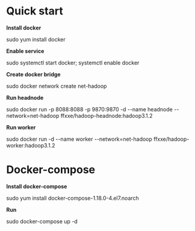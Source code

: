 # Quick start

**Install docker**

sudo yum install docker

**Enable service**

sudo systemctl start docker; systemctl enable docker

**Create docker bridge**

sudo docker network create net-hadoop

**Run headnode**

sudo docker run -p 8088:8088 -p 9870:9870 -d --name headnode --network=net-hadoop ffxxe/hadoop-headnode:hadoop3.1.2

**Run worker**

sudo docker run -d --name worker --network=net-hadoop ffxxe/hadoop-worker:hadoop3.1.2

# Docker-compose

**Install docker-compose**

sudo yum install docker-compose-1.18.0-4.el7.noarch

**Run**

sudo docker-compose up -d
